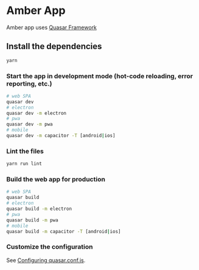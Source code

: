 # Amber App

Amber app uses [Quasar Framework](https://quasar.dev/)

## Install the dependencies
```bash
yarn
```

### Start the app in development mode (hot-code reloading, error reporting, etc.)
```bash
# web SPA
quasar dev
# electron
quasar dev -m electron
# pwa
quasar dev -m pwa
# mobile
quasar dev -m capacitor -T [android|ios]
```

### Lint the files
```bash
yarn run lint
```

### Build the web app for production
```bash
# web SPA
quasar build
# electron
quasar build -m electron
# pwa
quasar build -m pwa
# mobile
quasar build -m capacitor -T [android|ios]
```

### Customize the configuration
See [Configuring quasar.conf.js](https://quasar.dev/quasar-cli/quasar-conf-js).
